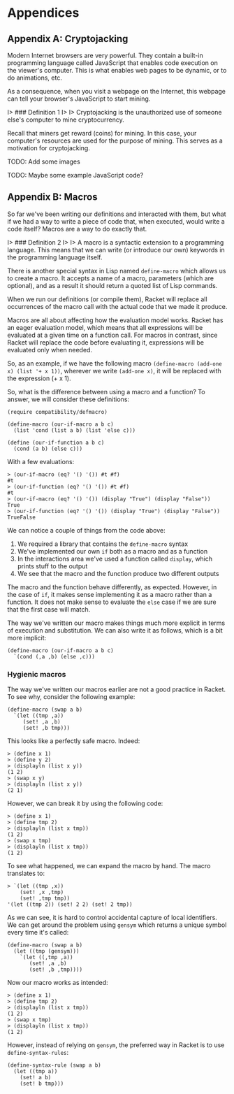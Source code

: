 # Appendices

## Appendix A: Cryptojacking

Modern Internet browsers are very powerful. They contain a built-in programming language called JavaScript that enables code execution on the viewer's computer. This is what enables web pages to be dynamic, or to do animations, etc.

As a consequence, when you visit a webpage on the Internet, this webpage can tell your browser's JavaScript to start mining.

I> ### Definition 1
I>
I> Cryptojacking is the unauthorized use of someone else's computer to mine cryptocurrency.

Recall that miners get reward (coins) for mining. In this case, your computer's resources are used for the purpose of mining. This serves as a motivation for cryptojacking.

TODO: Add some images

TODO: Maybe some example JavaScript code?

## Appendix B: Macros

So far we've been writing our definitions and interacted with them, but what if we had a way to write a piece of code that, when executed, would write a code itself? Macros are a way to do exactly that.

I> ### Definition 2
I>
I> A macro is a syntactic extension to a programming language. This means that we can write (or introduce our own) keywords in the programming language itself.

There is another special syntax in Lisp named `define-macro` which allows us to create a macro. It accepts a name of a macro, parameters (which are optional), and as a result it should return a quoted list of Lisp commands.

When we run our definitions (or compile them), Racket will replace all occurrences of the macro call with the actual code that we made it produce.

Macros are all about affecting how the evaluation model works. Racket has an eager evaluation model, which means that all expressions will be evaluated at a given time on a function call. For macros in contrast, since Racket will replace the code before evaluating it, expressions will be evaluated only when needed.

So, as an example, if we have the following macro `(define-macro (add-one x) (list '+ x 1))`, wherever we write `(add-one x)`, it will be replaced with the expression (+ x 1).

So, what is the difference between using a macro and a function? To answer, we will consider these definitions:

```racket
(require compatibility/defmacro)

(define-macro (our-if-macro a b c)
  (list 'cond (list a b) (list 'else c)))

(define (our-if-function a b c)
  (cond (a b) (else c)))
```

With a few evaluations:

```racket
> (our-if-macro (eq? '() '()) #t #f)
#t
> (our-if-function (eq? '() '()) #t #f)
#t
> (our-if-macro (eq? '() '()) (display "True") (display "False"))
True
> (our-if-function (eq? '() '()) (display "True") (display "False"))
TrueFalse
```

We can notice a couple of things from the code above:

1. We required a library that contains the `define-macro` syntax
1. We've implemented our own `if` both as a macro and as a function
1. In the interactions area we've used a function called `display`, which prints stuff to the output
1. We see that the macro and the function produce two different outputs

The macro and the function behave differently, as expected. However, in the case of `if`, it makes sense implementing it as a macro rather than a function. It does not make sense to evaluate the `else` case if we are sure that the first case will match.

The way we've written our macro makes things much more explicit in terms of execution and substitution. We can also write it as follows, which is a bit more implicit:

```racket
(define-macro (our-if-macro a b c)
  `(cond (,a ,b) (else ,c)))
```

### Hygienic macros

The way we've written our macros earlier are not a good practice in Racket. To see why, consider the following example:

```racket
(define-macro (swap a b)
  `(let ((tmp ,a))
     (set! ,a ,b)
     (set! ,b tmp)))
```

This looks like a perfectly safe macro. Indeed:

```racket
> (define x 1)
> (define y 2)
> (displayln (list x y))
(1 2)
> (swap x y)
> (displayln (list x y))
(2 1)
```

However, we can break it by using the following code:

```racket
> (define x 1)
> (define tmp 2)
> (displayln (list x tmp))
(1 2)
> (swap x tmp)
> (displayln (list x tmp))
(1 2)
```

To see what happened, we can expand the macro by hand. The macro translates to:

```racket
> `(let ((tmp ,x))
    (set! ,x ,tmp)
    (set! ,tmp tmp))
'(let ((tmp 2)) (set! 2 2) (set! 2 tmp))
```

As we can see, it is hard to control accidental capture of local identifiers. We can get around the problem using `gensym` which returns a unique symbol every time it's called:

```racket
(define-macro (swap a b)
  (let ((tmp (gensym)))
    `(let ((,tmp ,a))
       (set! ,a ,b)
       (set! ,b ,tmp))))
```

Now our macro works as intended:

```racket
> (define x 1)
> (define tmp 2)
> (displayln (list x tmp))
(1 2)
> (swap x tmp)
> (displayln (list x tmp))
(1 2)
```

However, instead of relying on `gensym`, the preferred way in Racket is to use `define-syntax-rules`:

```racket
(define-syntax-rule (swap a b)
  (let ((tmp a))
    (set! a b)
    (set! b tmp)))
```

